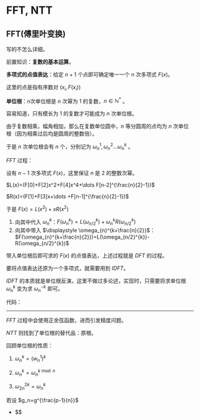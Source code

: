 # FFT, NTT

## FFT(傅里叶变换)

写的不怎么详细。

前置知识：**复数的基本运算**。

**多项式的点值表达**：给定 $n+1$ 个点即可确定唯一一个 n 次多项式 $F(x)$。

这里的点是指有序数对 $(x_i, F(x_i))$

**单位根**：$n$次单位根是 $n$ 次幂为 $1$ 的复数，$n\in \mathbb{N^*}$ 。

容易知道，只有模长为 $1$ 的复数才可能成为 $n$ 次单位根。

由于复数相乘，幅角相加，那么在复数单位圆中，$n$ 等分圆周的点均为 $n$ 次单位根（因为相乘过后均是圆周的整数倍）。

于是 $n$ 次单位根会有 $n$ 个，分别记为 $\omega_{n}^{1},\omega_{n}^{2}\dots \omega_{n}^{k}$ 。

$FFT$ 过程：

设有 $n-1$ 次多项式 $F(x)$，这里保证 $n$ 是 $2$ 的整数次幂。

$L(x)=(F[0]+F[2]x^2+F[4]x^4+\dots F[n-2]^{\frac{n}{2}-1})$

$R(x)=(F[1]+F[3]x+\dots +F[n-1]^{\frac{n}{2}-1})$

于是 $F(x)=L(x^2)+xR(x^2)$

1. 向其中代入 $\omega_{n}^{k}$：$F(\omega_{n}^{k})=L(\omega_{n/2}^{k})+\omega_{n}^{k}R(\omega_{n/2}^{k})$
2. 向其中带入 $\displaystyle \omega_{n}^{k+\frac{n}{2}}$：$F(\omega_{n}^{k+\frac{n}{2}})=L(\omega_{n/2}^{k})-R(\omega_{n/2}^{k})$

带入单位根后即可求的 $F(x)$ 的点值表达，上述过程就是 $DFT$ 的过程。

要将点值表达还原为一个多项式，就需要用到 $IDFT$。

$IDFT$ 的本质就是单位根反演，这里不做过多论述，实现时，只需要将求单位根 $\omega_{n}^{k}$ 变为求 $\omega_{n}^{-k}$ 即可。

代码：

---

$FFT$ 过程中会使用正余弦函数，进而引发精度问题。

$NTT$ 则找到了单位根的替代品：原根。

回顾单位根的性质：

1. $\omega_n^k=(w_n^1)^k$

2. $\omega_n^k=\omega_n^{k\bmod n}$

3. $\omega_{2n}^{2k}=\omega_n^k$

若设 $g_n=g^{\frac{p-1}{n}}$

- $$
